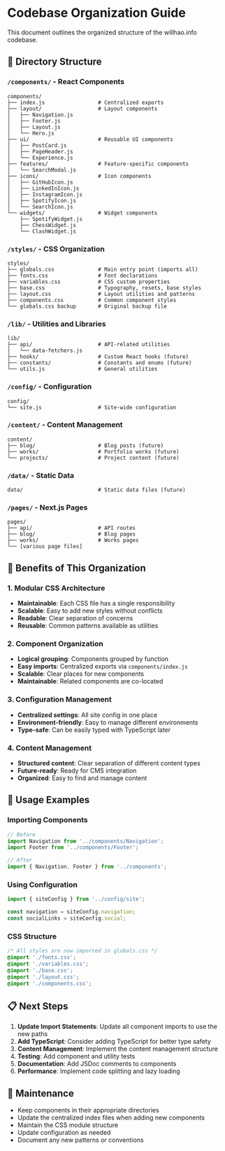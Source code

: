 # Codebase Organization Guide

This document outlines the organized structure of the willhao.info codebase.

## 📁 Directory Structure

### `/components/` - React Components
```
components/
├── index.js                 # Centralized exports
├── layout/                  # Layout components
│   ├── Navigation.js
│   ├── Footer.js
│   ├── Layout.js
│   └── Hero.js
├── ui/                      # Reusable UI components
│   ├── PostCard.js
│   ├── PageHeader.js
│   └── Experience.js
├── features/                # Feature-specific components
│   └── SearchModal.js
├── icons/                   # Icon components
│   ├── GitHubIcon.js
│   ├── LinkedInIcon.js
│   ├── InstagramIcon.js
│   ├── SpotifyIcon.js
│   └── SearchIcon.js
└── widgets/                 # Widget components
    ├── SpotifyWidget.js
    ├── ChessWidget.js
    └── ClashWidget.js
```

### `/styles/` - CSS Organization
```
styles/
├── globals.css              # Main entry point (imports all)
├── fonts.css                # Font declarations
├── variables.css            # CSS custom properties
├── base.css                 # Typography, resets, base styles
├── layout.css               # Layout utilities and patterns
├── components.css           # Common component styles
└── globals.css backup       # Original backup file
```

### `/lib/` - Utilities and Libraries
```
lib/
├── api/                     # API-related utilities
│   └── data-fetchers.js
├── hooks/                   # Custom React hooks (future)
├── constants/               # Constants and enums (future)
└── utils.js                 # General utilities
```

### `/config/` - Configuration
```
config/
└── site.js                  # Site-wide configuration
```

### `/content/` - Content Management
```
content/
├── blog/                    # Blog posts (future)
├── works/                   # Portfolio works (future)
└── projects/                # Project content (future)
```

### `/data/` - Static Data
```
data/                        # Static data files (future)
```

### `/pages/` - Next.js Pages
```
pages/
├── api/                     # API routes
├── blog/                    # Blog pages
├── works/                   # Works pages
└── [various page files]
```

## 🎯 Benefits of This Organization

### 1. **Modular CSS Architecture**
- **Maintainable**: Each CSS file has a single responsibility
- **Scalable**: Easy to add new styles without conflicts
- **Readable**: Clear separation of concerns
- **Reusable**: Common patterns available as utilities

### 2. **Component Organization**
- **Logical grouping**: Components grouped by function
- **Easy imports**: Centralized exports via `components/index.js`
- **Scalable**: Clear places for new components
- **Maintainable**: Related components are co-located

### 3. **Configuration Management**
- **Centralized settings**: All site config in one place
- **Environment-friendly**: Easy to manage different environments
- **Type-safe**: Can be easily typed with TypeScript later

### 4. **Content Management**
- **Structured content**: Clear separation of different content types
- **Future-ready**: Ready for CMS integration
- **Organized**: Easy to find and manage content

## 🚀 Usage Examples

### Importing Components
```javascript
// Before
import Navigation from '../components/Navigation';
import Footer from '../components/Footer';

// After
import { Navigation, Footer } from '../components';
```

### Using Configuration
```javascript
import { siteConfig } from '../config/site';

const navigation = siteConfig.navigation;
const socialLinks = siteConfig.social;
```

### CSS Structure
```css
/* All styles are now imported in globals.css */
@import './fonts.css';
@import './variables.css';
@import './base.css';
@import './layout.css';
@import './components.css';
```

## 📋 Next Steps

1. **Update Import Statements**: Update all component imports to use the new paths
2. **Add TypeScript**: Consider adding TypeScript for better type safety
3. **Content Management**: Implement the content management structure
4. **Testing**: Add component and utility tests
5. **Documentation**: Add JSDoc comments to components
6. **Performance**: Implement code splitting and lazy loading

## 🔧 Maintenance

- Keep components in their appropriate directories
- Update the centralized index files when adding new components
- Maintain the CSS module structure
- Update configuration as needed
- Document any new patterns or conventions
